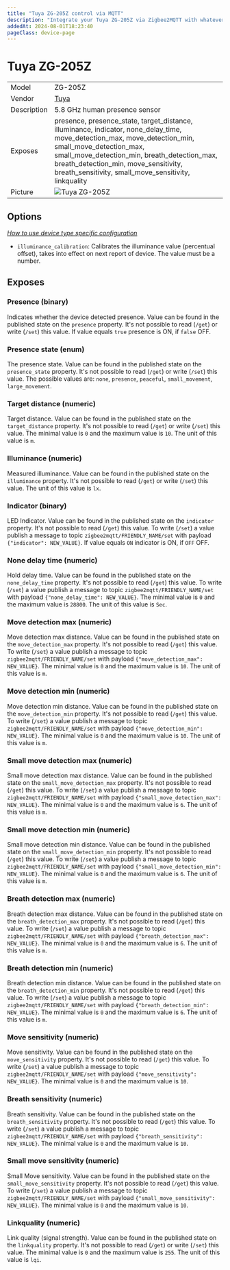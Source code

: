 ```yaml
---
title: "Tuya ZG-205Z control via MQTT"
description: "Integrate your Tuya ZG-205Z via Zigbee2MQTT with whatever smart home infrastructure you are using without the vendor's bridge or gateway."
addedAt: 2024-08-01T18:23:40
pageClass: device-page
---
```


<!-- !!!! -->
<!-- ATTENTION: This file is auto-generated through docgen! -->
<!-- You can only edit the "Notes"-Section between the two comment lines "Notes BEGIN" and "Notes END". -->
<!-- Do not use h1 or h2 heading within "## Notes"-Section. -->
<!-- !!!! -->

# Tuya ZG-205Z

|     |     |
|-----|-----|
| Model | ZG-205Z  |
| Vendor  | [Tuya](/supported-devices/#v=Tuya)  |
| Description | 5.8 GHz human presence sensor |
| Exposes | presence, presence_state, target_distance, illuminance, indicator, none_delay_time, move_detection_max, move_detection_min, small_move_detection_max, small_move_detection_min, breath_detection_max, breath_detection_min, move_sensitivity, breath_sensitivity, small_move_sensitivity, linkquality |
| Picture | ![Tuya ZG-205Z](https://www.zigbee2mqtt.io/images/devices/ZG-205Z.png) |


<!-- Notes BEGIN: You can edit here. Add "## Notes" headline if not already present. -->


<!-- Notes END: Do not edit below this line -->



## Options
*[How to use device type specific configuration](../guide/configuration/devices-groups.md#specific-device-options)*

* `illuminance_calibration`: Calibrates the illuminance value (percentual offset), takes into effect on next report of device. The value must be a number.


## Exposes

### Presence (binary)
Indicates whether the device detected presence.
Value can be found in the published state on the `presence` property.
It's not possible to read (`/get`) or write (`/set`) this value.
If value equals `true` presence is ON, if `false` OFF.

### Presence state (enum)
The presence state.
Value can be found in the published state on the `presence_state` property.
It's not possible to read (`/get`) or write (`/set`) this value.
The possible values are: `none`, `presence`, `peaceful`, `small_movement`, `large_movement`.

### Target distance (numeric)
Target distance.
Value can be found in the published state on the `target_distance` property.
It's not possible to read (`/get`) or write (`/set`) this value.
The minimal value is `0` and the maximum value is `10`.
The unit of this value is `m`.

### Illuminance (numeric)
Measured illuminance.
Value can be found in the published state on the `illuminance` property.
It's not possible to read (`/get`) or write (`/set`) this value.
The unit of this value is `lx`.

### Indicator (binary)
LED Indicator.
Value can be found in the published state on the `indicator` property.
It's not possible to read (`/get`) this value.
To write (`/set`) a value publish a message to topic `zigbee2mqtt/FRIENDLY_NAME/set` with payload `{"indicator": NEW_VALUE}`.
If value equals `ON` indicator is ON, if `OFF` OFF.

### None delay time (numeric)
Hold delay time.
Value can be found in the published state on the `none_delay_time` property.
It's not possible to read (`/get`) this value.
To write (`/set`) a value publish a message to topic `zigbee2mqtt/FRIENDLY_NAME/set` with payload `{"none_delay_time": NEW_VALUE}`.
The minimal value is `0` and the maximum value is `28800`.
The unit of this value is `Sec`.

### Move detection max (numeric)
Move detection max distance.
Value can be found in the published state on the `move_detection_max` property.
It's not possible to read (`/get`) this value.
To write (`/set`) a value publish a message to topic `zigbee2mqtt/FRIENDLY_NAME/set` with payload `{"move_detection_max": NEW_VALUE}`.
The minimal value is `0` and the maximum value is `10`.
The unit of this value is `m`.

### Move detection min (numeric)
Move detection min distance.
Value can be found in the published state on the `move_detection_min` property.
It's not possible to read (`/get`) this value.
To write (`/set`) a value publish a message to topic `zigbee2mqtt/FRIENDLY_NAME/set` with payload `{"move_detection_min": NEW_VALUE}`.
The minimal value is `0` and the maximum value is `10`.
The unit of this value is `m`.

### Small move detection max (numeric)
Small move detection max distance.
Value can be found in the published state on the `small_move_detection_max` property.
It's not possible to read (`/get`) this value.
To write (`/set`) a value publish a message to topic `zigbee2mqtt/FRIENDLY_NAME/set` with payload `{"small_move_detection_max": NEW_VALUE}`.
The minimal value is `0` and the maximum value is `6`.
The unit of this value is `m`.

### Small move detection min (numeric)
Small move detection min distance.
Value can be found in the published state on the `small_move_detection_min` property.
It's not possible to read (`/get`) this value.
To write (`/set`) a value publish a message to topic `zigbee2mqtt/FRIENDLY_NAME/set` with payload `{"small_move_detection_min": NEW_VALUE}`.
The minimal value is `0` and the maximum value is `6`.
The unit of this value is `m`.

### Breath detection max (numeric)
Breath detection max distance.
Value can be found in the published state on the `breath_detection_max` property.
It's not possible to read (`/get`) this value.
To write (`/set`) a value publish a message to topic `zigbee2mqtt/FRIENDLY_NAME/set` with payload `{"breath_detection_max": NEW_VALUE}`.
The minimal value is `0` and the maximum value is `6`.
The unit of this value is `m`.

### Breath detection min (numeric)
Breath detection min distance.
Value can be found in the published state on the `breath_detection_min` property.
It's not possible to read (`/get`) this value.
To write (`/set`) a value publish a message to topic `zigbee2mqtt/FRIENDLY_NAME/set` with payload `{"breath_detection_min": NEW_VALUE}`.
The minimal value is `0` and the maximum value is `6`.
The unit of this value is `m`.

### Move sensitivity (numeric)
Move sensitivity.
Value can be found in the published state on the `move_sensitivity` property.
It's not possible to read (`/get`) this value.
To write (`/set`) a value publish a message to topic `zigbee2mqtt/FRIENDLY_NAME/set` with payload `{"move_sensitivity": NEW_VALUE}`.
The minimal value is `0` and the maximum value is `10`.

### Breath sensitivity (numeric)
Breath sensitivity.
Value can be found in the published state on the `breath_sensitivity` property.
It's not possible to read (`/get`) this value.
To write (`/set`) a value publish a message to topic `zigbee2mqtt/FRIENDLY_NAME/set` with payload `{"breath_sensitivity": NEW_VALUE}`.
The minimal value is `0` and the maximum value is `10`.

### Small move sensitivity (numeric)
Small Move sensitivity.
Value can be found in the published state on the `small_move_sensitivity` property.
It's not possible to read (`/get`) this value.
To write (`/set`) a value publish a message to topic `zigbee2mqtt/FRIENDLY_NAME/set` with payload `{"small_move_sensitivity": NEW_VALUE}`.
The minimal value is `0` and the maximum value is `10`.

### Linkquality (numeric)
Link quality (signal strength).
Value can be found in the published state on the `linkquality` property.
It's not possible to read (`/get`) or write (`/set`) this value.
The minimal value is `0` and the maximum value is `255`.
The unit of this value is `lqi`.

